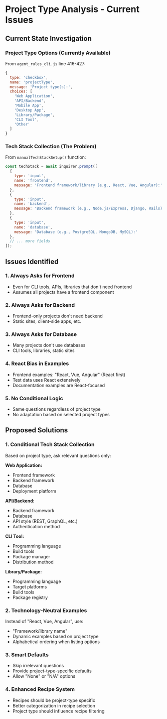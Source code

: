 # Project Type Analysis - Current Issues

## Current State Investigation

### Project Type Options (Currently Available)
From `agent_rules_cli.js` line 416-427:
```javascript
{
  type: 'checkbox',
  name: 'projectType',
  message: 'Project type(s):',
  choices: [
    'Web Application',
    'API/Backend', 
    'Mobile App',
    'Desktop App',
    'Library/Package',
    'CLI Tool',
    'Other'
  ]
}
```

### Tech Stack Collection (The Problem)
From `manualTechStackSetup()` function:
```javascript
const techStack = await inquirer.prompt([
  {
    type: 'input',
    name: 'frontend',
    message: 'Frontend framework/library (e.g., React, Vue, Angular):'
  },
  {
    type: 'input', 
    name: 'backend',
    message: 'Backend framework (e.g., Node.js/Express, Django, Rails):'
  },
  {
    type: 'input',
    name: 'database', 
    message: 'Database (e.g., PostgreSQL, MongoDB, MySQL):'
  },
  // ... more fields
]);
```

## Issues Identified

### 1. **Always Asks for Frontend** 
- Even for CLI tools, APIs, libraries that don't need frontend
- Assumes all projects have a frontend component

### 2. **Always Asks for Backend**
- Frontend-only projects don't need backend
- Static sites, client-side apps, etc.

### 3. **Always Asks for Database**
- Many projects don't use databases
- CLI tools, libraries, static sites

### 4. **React Bias in Examples**
- Frontend examples: "React, Vue, Angular" (React first)
- Test data uses React extensively
- Documentation examples are React-focused

### 5. **No Conditional Logic**
- Same questions regardless of project type
- No adaptation based on selected project types

## Proposed Solutions

### 1. **Conditional Tech Stack Collection**
Based on project type, ask relevant questions only:

**Web Application:**
- Frontend framework
- Backend framework  
- Database
- Deployment platform

**API/Backend:**
- Backend framework
- Database
- API style (REST, GraphQL, etc.)
- Authentication method

**CLI Tool:**
- Programming language
- Build tools
- Package manager
- Distribution method

**Library/Package:**
- Programming language
- Target platforms
- Build tools
- Package registry

### 2. **Technology-Neutral Examples**
Instead of "React, Vue, Angular", use:
- "Framework/library name"
- Dynamic examples based on project type
- Alphabetical ordering when listing options

### 3. **Smart Defaults**
- Skip irrelevant questions
- Provide project-type-specific defaults
- Allow "None" or "N/A" options

### 4. **Enhanced Recipe System**
- Recipes should be project-type specific
- Better categorization in recipe selection
- Project type should influence recipe filtering